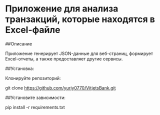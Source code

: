 # Приложение для анализа транзакций, которые находятся в Excel-файле

##Описание

Приложение генерирует JSON-данные для веб-страниц, формирует Excel-отчеты, а также предоставляет другие сервисы.

##Установка:

Клонируйте репозиторий:

git clone https://github.com/yuriy0770/VitjetsBank.git

##Установите зависимости:

pip install -r requirements.txt
